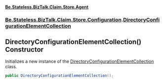 #### [Be.Stateless.BizTalk.Claim.Store.Agent](README.md 'README')
### [Be.Stateless.BizTalk.Claim.Store.Configuration](Be.Stateless.BizTalk.Claim.Store.Configuration.md 'Be.Stateless.BizTalk.Claim.Store.Configuration').[DirectoryConfigurationElementCollection](DirectoryConfigurationElementCollection.md 'Be.Stateless.BizTalk.Claim.Store.Configuration.DirectoryConfigurationElementCollection')

## DirectoryConfigurationElementCollection() Constructor

Initializes a new instance of the [DirectoryConfigurationElementCollection](DirectoryConfigurationElementCollection.md 'Be.Stateless.BizTalk.Claim.Store.Configuration.DirectoryConfigurationElementCollection') class.

```csharp
public DirectoryConfigurationElementCollection();
```
